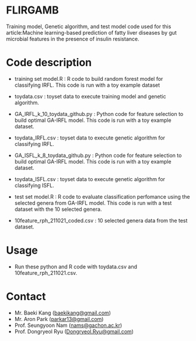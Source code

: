 # FLIRGAMB
Training model, Genetic algorithm, and test model code used for this article:Machine learning-based prediction of fatty liver diseases by gut microbial features in the presence of insulin resistance.

# Code description
- training set model.R : R code to build random forest model for classifying IRFL. This code is run with a toy example dataset
- toydata.csv : toyset data to execute training model and genetic algorithm.
- GA_IRFL_k_10_toydata_github.py : Python code for feature selection to build optimal GA-IRFL model. This code is run with a toy example dataset.
- toydata_IRFL.csv : toyset data to execute genetic algorithm for classifying IRFL.
- GA_ISFL_k_8_toydata_github.py : Python code for feature selection to build optimal GA-IRFL model. This code is run with a toy example dataset.
- toydata_ISFL.csv : toyset data to execute genetic algorithm for classifying ISFL.

- test set model.R : R code to evaluate classification perfomance using the selected genera from GA-IRFL model. This code is run with a test dataset with the 10 selected genera.
- 10feature_rph_211021_coded.csv : 10 selected genera data from the test dataset.

# Usage
- Run these python and R code with toydata.csv and 10feature_rph_211021.csv.

# Contact
- Mr. Baeki Kang (baekikang@gmail.com)
- Mr. Aron Park (parkar13@gmail.com)
- Prof. Seungyoon Nam (nams@gachon.ac.kr)
- Prof. Dongryeol Ryu (Dongryeol.Ryu@gmail.com)
